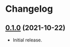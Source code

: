 # Changelog

## [0.1.0] (2021-10-22)
- Initial release.

[0.1.0]: https://github.com/qiwi/FeatureToggle/releases/tag/0.1.0
